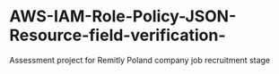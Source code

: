 # AWS-IAM-Role-Policy-JSON-Resource-field-verification-
Assessment project for Remitly Poland company job recruitment stage
